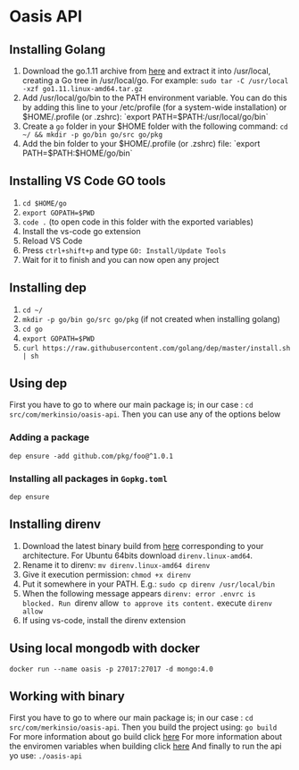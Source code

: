 # Oasis API

## Installing Golang
 1. Download the go.1.11 archive from [here](https://golang.org/dl/) and extract it into /usr/local, creating a Go tree in /usr/local/go. For example: `sudo tar -C /usr/local -xzf go1.11.linux-amd64.tar.gz`
2. Add /usr/local/go/bin to the PATH environment variable. You can do this by adding this line to your /etc/profile (for a system-wide installation) or $HOME/.profile (or .zshrc): `export PATH=$PATH:/usr/local/go/bin` 
3. Create a `go` folder in your $HOME folder with the following command: `cd ~/ && mkdir -p go/bin go/src go/pkg`
4. Add the bin folder to your $HOME/.profile (or .zshrc) file: `export PATH=$PATH:$HOME/go/bin`

## Installing VS Code GO tools
1. `cd $HOME/go`
2. `export GOPATH=$PWD`
3. `code .` (to open code in this folder with the exported variables)
4. Install the vs-code go extension
5. Reload VS Code
6. Press `ctrl+shift+p` and type `GO: Install/Update Tools`
7. Wait for it to finish and you can now open any project

## Installing dep
1. `cd ~/`
2. `mkdir -p go/bin go/src go/pkg` (if not created when installing golang)
3. `cd go`
4. `export GOPATH=$PWD`
5. `curl https://raw.githubusercontent.com/golang/dep/master/install.sh | sh`

## Using dep
First you have to go to where our main package is; in our case :
`cd src/com/merkinsio/oasis-api`.
Then you can use any of the options below

### Adding a package
`dep ensure -add github.com/pkg/foo@^1.0.1`

### Installing all packages in `Gopkg.toml`
`dep ensure`

## Installing direnv
1. Download the latest binary build from [here](https://github.com/direnv/direnv/releases) corresponding to your architecture. For Ubuntu 64bits download `direnv.linux-amd64`.
2. Rename it to direnv: `mv direnv.linux-amd64 direnv`
3. Give it execution permission: `chmod +x direnv` 
4. Put it somewhere in your PATH. E.g.: `sudo cp direnv /usr/local/bin`
5. When the following message appears `direnv: error .envrc is blocked. Run `direnv allow` to approve its content.` execute `direnv allow`
6. If using vs-code, install the direnv extension

## Using local mongodb with docker
`docker run --name oasis -p 27017:27017 -d mongo:4.0`

## Working with binary
First you have to go to where our main package is; in our case :
`cd src/com/merkinsio/oasis-api`.
Then you build the project using:
`go build`
For more information about go build click [here](https://golang.org/cmd/go/#hdr-Compile_packages_and_dependencies) 
For more information about the enviromen variables when building click [here](https://golang.org/cmd/go/#hdr-Environment_variables)
And finally to run the api yo use:
`./oasis-api`